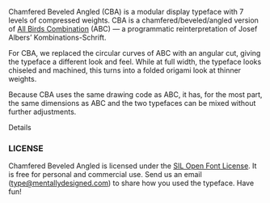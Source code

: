 Chamfered Beveled Angled (CBA) is a modular display typeface with 7 levels of compressed weights. CBA is a chamfered/beveled/angled version of <a href="../abc/">All Birds Combination</a> (ABC) — a programmatic reinterpretation of Josef Albersʼ Kombinations-Schrift.

For CBA, we replaced the circular curves of ABC with an angular cut, giving the typeface a different look and feel.
While at full width, the typeface looks chiseled and machined, this turns into a folded origami look at thinner weights.

Because CBA uses the same drawing code as ABC, it has, for the most part, the same dimensions as ABC and the two typefaces can be mixed without further adjustments.

<div id="details-wrapper">
<div id="details-btn" onclick="showDetails()">
    <i id="details-icon" class="fa fa-plus-circle"> </i> Details
</div>

<!-- Details! -->
<div id="details" class="section-light-grey" hidden>

Each typeface codebase/system defines a design space. At Mental Design, we not only write our own code to create typefaces, we have a keen interest in using these systems to try different things and experiment. We have previously done this by taking the monospace code of <a href="../bam/">Basically A Mono</a> and extended it to work with varied glyph widths to create <a href="../bass/">Basically A Sans Serif</a>.

In the case of ABC, each glyph was translated to an array of numbers (encodings), that were decoded using a map. (See the Notes section of ABC for details.) Changing the decoder map would create different glyphs and in turn define a new typeface. By replacing the circular components <img src="resources/quad_abc.svg" class="quad"></img> in the decoder map with angular components <img src="resources/quad_cba.svg" class="quad"></img>, we could make a new angular typeface, which is what we did to create CBA.

<div id="image-player"></div>

One of the more interesting decisions to make was the location of the cut. The first attempt was naturally to position the cut where the quarters would create a perfect octogon. However, this made the corners look bulky and unnatural. In the end, we found that positioning the angled cut at the golden ratio created a comfortable balance.

From there, adjustments were made to fix details that did not translate well from round to angular. Also changes were made to make the typeface fit the cut, machined look of CBA. These changes include replacing circle dots with squares and swapping circles in letters like c, a with angled quarters.

<div id="a-weights" class="cba">
    <span style="font-weight:700">a</span>
    <span style="font-weight:600">a</span>
    <span style="font-weight:500">a</span>
    <span style="font-weight:400">a</span>
    <span style="font-weight:300">a</span>
    <span style="font-weight:200">a</span>
    <span style="font-weight:100">a</span>
</div>

Finally, with the same underlying system, we were able to create compressed weights in a consistent style with minimal code changes.

</div>
<!-- Details End -->
</div>

### LICENSE
Chamfered Beveled Angled is licensed under the [SIL Open Font License][1]. It is free for personal and commercial use. Send us an email (type@mentallydesigned.com) to share how you used the typeface. Have fun!

[1]: downloads/License.txt